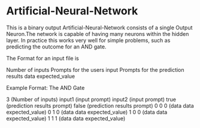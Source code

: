 # Artificial-Neural-Network
This is a binary output Artificial-Neural-Network consists of a single Output Neuron.The network is capable of having many neurons within the hidden layer. In practice this works very well for simple problems, such as predicting the outcome for an AND gate.

The Format for an input file is

Number of inputs
Prompts for the users input
Prompts for the prediction results
data expected_value

Example Format: The AND Gate

3 (Number of inputs)
input1 (input prompt)
input2 (input prompt)
true (prediction results prompt)
false (prediction results prompt)
0 0 0 (data data expected_value)
0 1 0 (data data expected_value)
1 0 0 (data data expected_value)
1 1 1 (data data expected_value)

